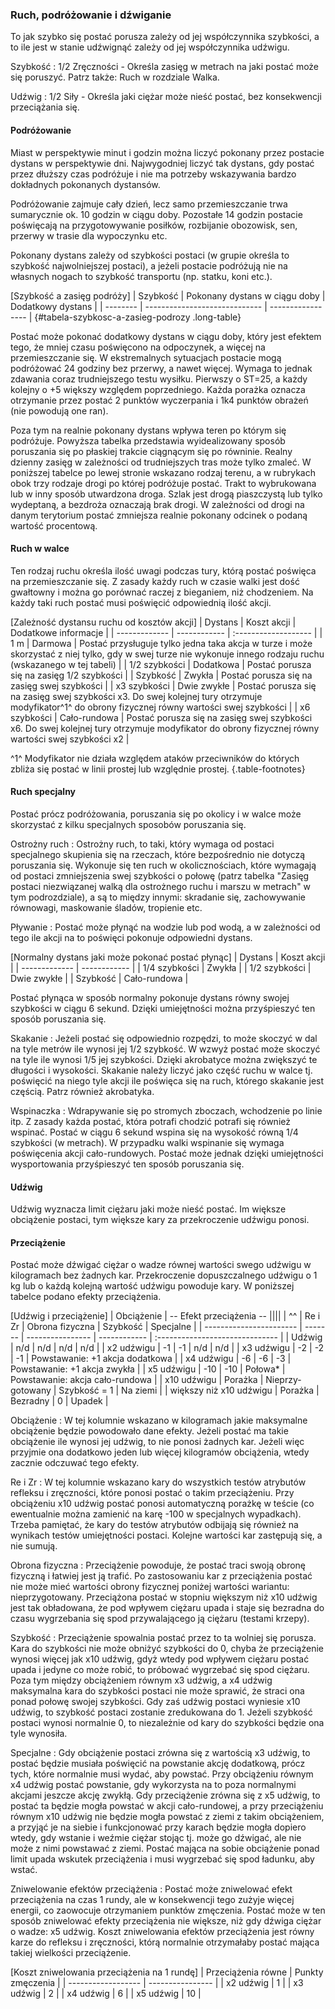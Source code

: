 ### Ruch, podróżowanie i dźwiganie

To jak szybko się postać porusza zależy od jej współczynnika szybkości, a to ile jest w stanie udźwignąć zależy od jej współczynnika udźwigu.

Szybkość
: 1/2 Zręczności - Określa zasięg w metrach na jaki postać może się poruszyć. Patrz także: Ruch w rozdziale Walka.

Udźwig
: 1/2 Siły - Określa jaki ciężar może nieść postać, bez konsekwencji przeciążania się.

#### Podróżowanie

Miast w perspektywie minut i godzin można liczyć pokonany przez postacie dystans w perspektywie dni. Najwygodniej liczyć tak dystans, gdy postać przez dłuższy czas podróżuje i nie ma potrzeby wskazywania bardzo dokładnych pokonanych dystansów.

Podróżowanie zajmuje cały dzień, lecz samo przemieszczanie trwa sumarycznie ok. 10 godzin w ciągu doby. Pozostałe 14 godzin postacie poświęcają na przygotowywanie posiłków, rozbijanie obozowisk, sen, przerwy w trasie dla wypoczynku etc.

Pokonany dystans zależy od szybkości postaci (w grupie określa to szybkość najwolniejszej postaci), a jeżeli postacie podróżują nie na własnych nogach to szybkość transportu (np. statku, koni etc.).

[Szybkość a zasięg podróży]
| Szybkość | Pokonany dystans w ciągu doby | Dodatkowy dystans |
| -------- | ----------------------------- | ----------------- |
{#tabela-szybkosc-a-zasieg-podrozy .long-table}

Postać może pokonać dodatkowy dystans w ciągu doby, który jest efektem tego, że mniej czasu poświęcono na odpoczynek, a więcej na przemieszczanie się. W ekstremalnych sytuacjach postacie mogą podróżować 24 godziny bez przerwy, a nawet więcej. Wymaga to jednak zdawania coraz trudniejszego testu wysiłku. Pierwszy o ST=25, a każdy kolejny o +5 większy względem poprzedniego. Każda porażka oznacza otrzymanie przez postać 2 punktów wyczerpania i 1k4 punktów obrażeń (nie powodują one ran).

Poza tym na realnie pokonany dystans wpływa teren po którym się podróżuje. Powyższa tabelka przedstawia wyidealizowany sposób poruszania się po płaskiej trakcie ciągnącym się po równinie. Realny dzienny zasięg w zależności od trudniejszych tras może tylko zmaleć. W poniższej tabelce po lewej stronie wskazano rodzaj terenu, a w rubrykach obok trzy rodzaje drogi po której podróżuje postać. Trakt to wybrukowana lub w inny sposób utwardzona droga. Szlak jest drogą piaszczystą lub tylko wydeptaną, a bezdroża oznaczają brak drogi. W zależności od drogi na danym terytorium postać zmniejsza realnie pokonany odcinek o podaną wartość procentową.

#### Ruch w walce

Ten rodzaj ruchu określa ilość uwagi podczas tury, którą postać poświęca na przemieszczanie się. Z zasady każdy ruch w czasie walki jest dość gwałtowny i można go porównać raczej z bieganiem, niż chodzeniem. Na każdy taki ruch postać musi poświęcić odpowiednią ilość akcji.

[Zależność dystansu ruchu od kosztów akcji]
| Dystans       | Koszt akcji  | Dodatkowe informacje |
| ------------- | ------------ | :------------------- |
| 1 m           | Darmowa      | Postać przysługuje tylko jedna taka akcja w turze i może skorzystać z niej tylko, gdy w swej turze nie wykonuje innego rodzaju ruchu (wskazanego w tej tabeli) |
| 1/2 szybkości | Dodatkowa    | Postać porusza się na zasięg 1/2 szybkości |
| Szybkość      | Zwykła       | Postać porusza się na zasięg swej szybkości |
| x3 szybkości  | Dwie zwykłe  | Postać porusza się na zasięg swej szybkości x3. Do swej kolejnej tury otrzymuje modyfikator^1^ do obrony fizycznej równy wartości swej szybkości |
| x6 szybkości  | Cało-rundowa | Postać porusza się na zasięg swej szybkości x6. Do swej kolejnej tury otrzymuje modyfikator do obrony fizycznej równy wartości swej szybkości x2 |

^1^ Modyfikator nie działa względem ataków przeciwników do których zbliża się postać w linii prostej lub względnie prostej. {.table-footnotes}

#### Ruch specjalny

Postać prócz podróżowania, poruszania się po okolicy i w walce może skorzystać z kilku specjalnych sposobów poruszania się.

Ostrożny ruch
: Ostrożny ruch, to taki, który wymaga od postaci specjalnego skupienia się na rzeczach, które bezpośrednio nie dotyczą poruszania się. Wykonuje się ten ruch w okolicznościach, które wymagają od postaci zmniejszenia swej szybkości o połowę (patrz tabelka "Zasięg postaci niezwiązanej walką dla ostrożnego ruchu i marszu w metrach" w tym podrozdziale), a są to między innymi: skradanie się, zachowywanie równowagi, maskowanie śladów, tropienie etc.

Pływanie
: Postać może płynąć na wodzie lub pod wodą, a w zależności od tego ile akcji na to poświęci pokonuje odpowiedni dystans.

[Normalny dystans jaki może pokonać postać płynąc]
| Dystans       | Koszt akcji  |
| ------------- | ------------ |
| 1/4 szybkości | Zwykła       |
| 1/2 szybkości | Dwie zwykłe  |
| Szybkość      | Cało-rundowa |

Postać płynąca w sposób normalny pokonuje dystans równy swojej szybkości w ciągu 6 sekund. Dzięki umiejętności można przyśpieszyć ten sposób poruszania się.

Skakanie
: Jeżeli postać się odpowiednio rozpędzi, to może skoczyć w dal na tyle metrów ile wynosi jej 1/2 szybkość. W wzwyż postać może skoczyć na tyle ile wynosi 1/5 jej szybkości. Dzięki akrobatyce można zwiększyć te długości i wysokości. Skakanie należy liczyć jako część ruchu w walce tj. poświęcić na niego tyle akcji ile poświęca się na ruch, którego skakanie jest częścią. Patrz również akrobatyka.

Wspinaczka
: Wdrapywanie się po stromych zboczach, wchodzenie po linie itp. Z zasady każda postać, która potrafi chodzić potrafi się również wspinać. Postać w ciągu 6 sekund wspina się na wysokość równą 1/4 szybkości (w metrach). W przypadku walki wspinanie się wymaga poświęcenia akcji cało-rundowych. Postać może jednak dzięki umiejętności wysportowania przyśpieszyć ten sposób poruszania się.

#### Udźwig

Udźwig wyznacza limit ciężaru jaki może nieść postać. Im większe obciążenie postaci, tym większe kary za przekroczenie udźwigu ponosi.

#### Przeciążenie

Postać może dźwigać ciężar o wadze równej wartości swego udźwigu w kilogramach bez żadnych kar. Przekroczenie dopuszczalnego udźwigu o 1 kg lub o każdą kolejną wartość udźwigu powoduje kary. W poniższej tabelce podano efekty przeciążenia.

[Udźwig i przeciążenie]
| Obciążenie              | -- Efekt przeciążenia --                                                 ||||
| ^^                      | Re i Zr | Obrona fizyczna  | Szybkość     | Specjalne                       |
| ----------------------- | ------- | ---------------- | ------------ | :------------------------------ |
| Udźwig                  | n/d     | n/d              | n/d          | n/d                             |
| x2 udźwigu              |  -1     |  -1              | n/d          | n/d                             |
| x3 udźwigu              |  -2     |  -2              | -1           | Powstawanie: +1 akcja dodatkowa |
| x4 udźwigu              |  -6     |  -6              | -3           | Powstawanie: +1 akcja zwykła    |
| x5 udźwigu              | -10     | -10              | Połowa*      | Powstawanie: akcja cało-rundowa |
| x10 udźwigu             | Porażka | Nieprzy-gotowany | Szybkość = 1 | Na ziemi                        |
| większy niż x10 udźwigu | Porażka | Bezradny         | 0            | Upadek                          |

Obciążenie
: W tej kolumnie wskazano w kilogramach jakie maksymalne obciążenie będzie powodowało dane efekty. Jeżeli postać ma takie obciążenie ile wynosi jej udźwig, to nie ponosi żadnych kar. Jeżeli więc przyjmie ona dodatkowo jeden lub więcej kilogramów obciążenia, wtedy zacznie odczuwać tego efekty.

Re i Zr
: W tej kolumnie wskazano kary do wszystkich testów atrybutów refleksu i zręczności, które ponosi postać o takim przeciążeniu. Przy obciążeniu x10 udźwig  postać ponosi automatyczną porażkę w teście (co ewentualnie można zamienić na karę -100 w specjalnych wypadkach). Trzeba pamiętać, że kary do testów atrybutów odbijają się również na wynikach testów umiejętności postaci. Kolejne wartości kar zastępują się, a nie sumują.

Obrona fizyczna
: Przeciążenie powoduje, że postać traci swoją obronę fizyczną i łatwiej jest ją trafić. Po zastosowaniu kar z przeciążenia postać nie może mieć wartości obrony fizycznej poniżej wartości wariantu: nieprzygotowany. Przeciążona postać w stopniu większym niż x10 udźwig jest tak obładowana, że pod wpływem ciężaru upada i staje się bezradna do czasu wygrzebania się spod przywalającego ją ciężaru (testami krzepy).

Szybkość
: Przeciążenie spowalnia postać przez to ta wolniej się porusza. Kara do szybkości nie może obniżyć szybkości do 0, chyba że przeciążenie wynosi więcej jak x10 udźwig, gdyż wtedy pod wpływem ciężaru postać upada i jedyne co może robić, to próbować wygrzebać się spod ciężaru. Poza tym między obciążeniem równym x3 udźwig, a x4 udźwig maksymalna kara do szybkości postaci nie może sprawić, że straci ona ponad połowę swojej szybkości. Gdy zaś udźwig postaci wyniesie x10 udźwig, to szybkość postaci zostanie zredukowana do 1. Jeżeli szybkość postaci wynosi normalnie 0, to niezależnie od kary do szybkości będzie ona tyle wynosiła.

Specjalne
: Gdy obciążenie postaci zrówna się z wartością x3 udźwig, to postać będzie musiała poświęcić na powstanie akcję dodatkową, prócz tych, które normalnie musi wydać, aby powstać. Przy obciążeniu równym x4 udźwig postać powstanie, gdy wykorzysta na to poza normalnymi akcjami jeszcze akcję zwykłą. Gdy przeciążenie zrówna się z x5 udźwig, to postać ta będzie mogła powstać w akcji cało-rundowej, a przy przeciążeniu równym x10 udźwig nie będzie mogła powstać z ziemi z takim obciążeniem, a przyjąć je na siebie i funkcjonować przy karach będzie mogła dopiero wtedy, gdy wstanie i weźmie ciężar stojąc tj. może go dźwigać, ale nie może z nimi powstawać z ziemi. Postać mająca na sobie obciążenie ponad limit upada wskutek przeciążenia i musi wygrzebać się spod ładunku, aby wstać.

Zniwelowanie efektów przeciążenia
: Postać może zniwelować efekt przeciążenia na czas 1 rundy, ale w konsekwencji tego zużyje więcej energii, co zaowocuje otrzymaniem punktów zmęczenia. Postać może w ten sposób zniwelować efekty przeciążenia nie większe, niż gdy dźwiga ciężar o wadze: x5 udźwig. Koszt zniwelowania efektów przeciążenia jest równy karze do refleksu i zręczności, którą normalnie otrzymałaby postać mająca takiej wielkości przeciążenie.

[Koszt zniwelowania przeciążenia na 1 rundę]
| Przeciążenia równe | Punkty zmęczenia |
| ------------------ | ---------------- |
| x2 udźwig          | 1                |
| x3 udźwig          | 2                |
| x4 udźwig          | 6                |
| x5 udźwig          | 10               |